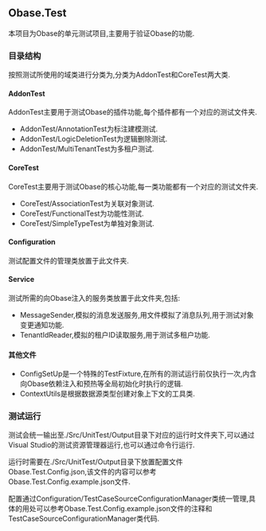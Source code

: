 ﻿## Obase.Test
本项目为Obase的单元测试项目,主要用于验证Obase的功能.
### 目录结构
按照测试所使用的域类进行分类为,分类为AddonTest和CoreTest两大类.
#### AddonTest
AddonTest主要用于测试Obase的插件功能,每个插件都有一个对应的测试文件夹.
- AddonTest/AnnotationTest为标注建模测试.
- AddonTest/LogicDeletionTest为逻辑删除测试.
- AddonTest/MultiTenantTest为多租户测试.
#### CoreTest
CoreTest主要用于测试Obase的核心功能,每一类功能都有一个对应的测试文件夹.
- CoreTest/AssociationTest为关联对象测试.
- CoreTest/FunctionalTest为功能性测试.
- CoreTest/SimpleTypeTest为单独对象测试.
#### Configuration
测试配置文件的管理类放置于此文件夹.
#### Service
测试所需的向Obase注入的服务类放置于此文件夹,包括:
- MessageSender,模拟的消息发送服务,用文件模拟了消息队列,用于测试对象变更通知功能.
- TenantIdReader,模拟的租户ID读取服务,用于测试多租户功能.
#### 其他文件
- ConfigSetUp是一个特殊的TestFixture,在所有的测试运行前仅执行一次,内含向Obase依赖注入和预热等全局初始化时执行的逻辑.
- ContextUtils是根据数据源类型创建对象上下文的工具类.
### 测试运行
测试会统一输出至./Src/UnitTest/Output目录下对应的运行时文件夹下,可以通过Visual Studio的测试资源管理器运行,也可以通过命令行运行.

运行时需要在./Src/UnitTest/Output目录下放置配置文件Obase.Test.Config.json,该文件的内容可以参考Obase.Test.Config.example.json文件.

配置通过Configuration/TestCaseSourceConfigurationManager类统一管理,具体的用处可以参考Obase.Test.Config.example.json文件的注释和TestCaseSourceConfigurationManager类代码.